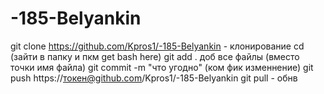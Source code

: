 # -185-Belyankin
git clone https://github.com/Kpros1/-185-Belyankin - клонирование 
cd (зайти в папку и пкм get bash here)
git add . доб все файлы (вместо точки имя файла)
git commit -m "что угодно" (ком фик изменнение)
git push https://токен@github.com/Kpros1/-185-Belyankin 
git pull - обнв

 
